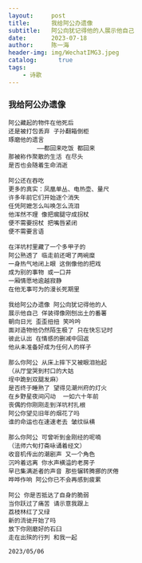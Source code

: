 ```yaml
---
layout:     post
title:      我给阿公办遗像
subtitle:   阿公向犹记得他的人展示他自己
date:       2023-07-18
author:     陈一海
header-img: img/WechatIMG3.jpeg
catalog: 	  true
tags:
    - 诗歌
---
```


###     我给阿公办遗像

    阿公藏起的物件在他死后
    还是被打包丢弃 子孙翻箱倒柜
    琢磨他的遗言 
            ——都回来吃饭 都回来
    那被称作聚散的生活 在尽头
    是否也会随着生命消逝
    
    阿公还在吞吃
    更多的真实：凤凰单丛、电热壶、量尺
    许多年前它们开始逐个消失
    任凭阿嬷怎么叫唤怎么流泪
    他浑然不理 像把瘸腿守成拐杖
    便不需要拐杖 把嘴唇紧闭
    便不需要言语
    
    在洋坑村里藏了一个多甲子的
    阿公熟透了 临走前还喝了两碗糜
    一身热气地闭上眼 这倒像他的把戏
    成为别的事物 或一口井
    一厢情愿地逾越寂静 
    在他无事可为的漫长死期里
    
    我给阿公办遗像 阿公向犹记得他的人
    展示他自己 佯装得像刚刨出土的番薯
    朝向日光 歪歪扭扭 笑吟吟
    面对造物他仍然陌生极了 只在快忘记时
    彼此认出 在情感的删减中回返
    他从未准备好成为任何人的样子 
    
    那么你阿公 从床上摔下又被眼泪抬起
    （从厅堂哭到村口的大姑
    埕中跪到双腿发麻）
    是否终于睡熟了 望得见潮州府的灯火
    在乡野星夜间闪动  一如六十年前 
    丧偶的你刚刚走到洋坑村扎根
    阿公你望见旧年的烟花了吗 
    谁的命运也在速速老去 皱纹纵横
    
    那么你阿公 可曾听到金刚经的呢喃
    （法师六旬打斋咏诵着经文）
    收音机传出的潮剧声 又一个角色
    沉吟着远离 你水声横溢的老房子
    早已集满逝者的声音 那些辗转腾挪的厌倦
    哗哗作响 阿公你已不会再感到疲累
    
    阿公 你是否抵达了自身的脆弱
    当你跃过了痛苦 请示意我跟上
    荔枝林红了又绿 
    新的流徙开始了吗
    放下你刚磨好的石臼 
    走在出殡的行列 和我一起

    2023/05/06
